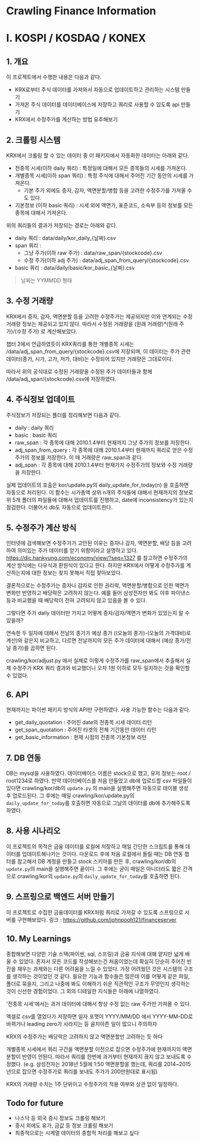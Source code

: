 # Crawling Finance Information

# I. KOSPI / KOSDAQ / KONEX

## 1. 개요

이 프로젝트에서 수행한 내용은 다음과 같다.
 - KRX로부터 주식 데이터를 가져와서 자동으로 업데이트하고 관리하는 시스템 만들기
 - 가져온 주식 데이터를 데이터베이스에 저장하고 쿼리로 사용할 수 있도록 api 만들기
 - KRX에서 수정주가를 계산하는 방법 유추해보기

## 2. 크롤링 시스템

KRX에서 크롤링 할 수 있는 데이터 중 이 패키지에서 자동화한 데이터는 아래와 같다.

 - 전종목 시세(이하 daily 쿼리) : 특정일에 대해서 모든 종목들의 시세를 가져온다.
 - 개별종목 시세(이하 span 쿼리) : 특정 주식에 대해서 주어진 기간 동안의 시세를 가져온다.
   - 기본 주가 외에도 증자, 감자, 액면분할/병합 등을 고려한 수정주가를 가져올 수도 있다.
 - 기본정보 (이하 basic 쿼리) : 시세 외에 액면가, 표준코드, 소속부 등의 정보를 모든 종목에 대해서 가져온다.

위의 쿼리들의 결과가 저장되는 경로는 아래와 같다.

 - daily 쿼리 : data/daily/kor_daily_{날짜}.csv
 - span 쿼리 :
   - 그냥 주가(이하 raw 주가) : data/raw_span/{stockcode}.csv
   - 수정 주가(이하 adj 주가) : data/adj_span_from_query/{stockcode}.csv
 - basic 쿼리 : data/daily/basic/kor_basic_{날짜}.csv
> 날짜는 YYMMDD 형태

## 3. 수정 거래량

KRX에서 증자, 감자, 액면분할 등을 고려한 수정주가는 제공되지만 이와 연계되는 수정 거래량 정보는 제공되고
있지 않다. 
따라서 수정된 거래량을 (원래 거래량)*(원래 주가)/(수정 주가) 로 계산해보았다.

챕터 2에서 언급하였듯이 KRX쿼리를 통한 개별종목 시세는 /data/adj_span_from_query/{stockcode}.csv에 저장되며,
이 데이터는 주가 관련 데이터(종가, 시가, 고가, 저가, 대비)는 수정되어 있지만 거래량은 그대로이다.

따라서 위의 공식대로 수정된 거래량을 수정된 주가 데이터들과 함께
/data/adj_span/{stockcode}.csv에 저장하였다.

## 4. 주식정보 업데이트

주식정보가 저장되는 폴더를 정리해보면 다음과 같다.

 - daily : daily 쿼리
 - basic : basic 쿼리
 - raw_span : 각 종목에 대해 2010.1.4부터 현재까지 그냥 주가의 정보를 저장한다. 
 - adj_span_from_query : 각 종목에 대해 2010.1.4부터 현재까지 쿼리로 얻은 수정주가의 정보를 저장한다.
이 때 거래량은 raw_span과 같다.
 - adj_span : 각 종목에 대해 2010.1.4부터 현재가지 수정주가의 정보와 수정 거래량을 저장한다.

실제 업데이트의 호출은 kor/update.py의 daily_update_for_today(n) 을 호출하면 자동으로 처리된다. 이 함수는
시가총액 상위 n개의 주식들에 대해서 현재까지의 정보로 위 5개 폴더의 파일들에 대해서 업데이트를 진행하고, date에
inconsistency가 있는지 점검한다. 더불어서 db도 자동으로 업데이트한다.

## 5. 수정주가 계산 방식

인터넷에 검색해보면 수정주가가 고안된 이유는 증자나 감자, 액면분할, 배당 등을 고려하여 의미있는 주가 데이터를
얻기 위함이라고 설명하고 있다.  
https://dic.hankyung.com/economy/view/?seq=1327 를 참고하면 수정주가의 계산 방식에는 다우식과 환원식이 있다고
한다. 하지만 KRX에서 어떻게 수정주가를 계산하는지에 대한 정보는 찾지 못해서 직접 찾아보았다.

결론적으로는 수정주가는 증자나 감자로 인한 권리락, 액면분할/병합으로 인한 액면가 변화만 반영하고 배당락은
고려하지 않는다. 예를 들어 삼성전자만 봐도 야후 파이낸스 등과 비교했을 때 배당락이 전혀 고려되지 않고
있음을 볼 수 있다.

그렇다면 주가 daily 데이터만 가지고 어떻게 증자/감자/액면가 변화가 있었는지 알 수 있을까?

연속한 두 일자에 대해서 전날의 종가가 예상 종가 ((오늘의 종가)-(오늘의 가격대비)로 계산)와 같은지 비교하고,
다르면 전날까지의 모든 주가 데이터에 대해서 (예상 종가/전날 종가)를 곱하면 된다.

crawling/kor/adjust.py 에서 실제로 이렇게 수정주가를 raw_span에서 추출해서 실제 수정주가 KRX 쿼리 결과와
비교했더니 오차 1원 이하로 모두 일치하는 것을 확인할 수 있었다.

## 6. API

현재까지는 파이썬 패키지 방식의 API만 구현하였다. 사용 가능한 함수는 다음과 같다.

 - get_daily_quotation : 주어진 date의 전종목 시세 데이터 리턴
 - get_span_quotation : 주어진 타겟의 전체 기간동안 데이터 리턴
 - get_basic_information : 현재 시점의 전종목 기본정보 리턴

## 7. DB 연동

DB는 mysql을 사용하였다. 데이터베이스 이름은 stock으로 했고, 유저 정보는
root / root1234로 하였다. 만약 데이터베이스를 처음 만들었고 db에 업로드할 csv
파일들이 있다면 crawling/kor/db의 `update.py` 의 main을 실행해주면 자동으로
테이블 생성 후 업로드된다. 그 후에는 매일 crawling/kor/update.py의
`daily_update_for_today`를 호출하면 자동으로 그날의 데이터를 db에
추가해주도록 하였다.

## 8. 사용 시나리오

이 프로젝트의 목적은 금융 데이터를 로컬에 저장하고 매일 간단한 스크립트를 통해
데이터를 업데이트해나가는 것이다. 다운로드 후에 처음 로컬에서 돌릴 때는 DB 연동
챕터를 참고해서 DB 계정을 만들고 stock 스키마를 만든 후, crawling/kor/db의
`update.py`의 main을 실행해주면 끝이다. 그 후에는 굳이 매일은 아니더라도 짧은
간격으로 crawling/kor의 `update.py`의 `daily_update_for_today`를 호출하면
된다.

## 9. 스프링으로 백엔드 서버 만들기

이 프로젝트로 수집한 금융데이터를 KRX처럼 쿼리로 가져갈 수 있도록 스프링으로 서버를
구현해보았다. 링크 : https://github.com/johnpooh121/financeserver

## 10. My Learnings

종합해보면 다양한 기술 스택(파이썬, sql, 스프링)과 금융 지식에 대해 얕지만 넓게 배울 수
있었다. 혼자서 모든 코드를 작성해보는건 처음이었는데 확실히 단순히 주어진 빈칸을 채우는
과제와는 다른 어려움을 느낄 수 있었다. 가장 어려웠던 것은 시스템의 구조를 생각하는
것이었던 것 같다. 필요한 기능과 함수들은 많은데 이를 어떻게 같은 파일, 폴더로 묶을지,
그리고 나중에 봐도 이해하기 쉬운 직관적인 구조가 무엇인지 생각하는 것이 신선한
경험이었다. 그 외의 디테일한 지식들은 아래에 나열하였다. 

'전종목 시세'에서는 과거 데이터에 대해서 항상 수정 없는 raw 주가만 가져올 수
있다.

엑셀로 csv를 열었다가 저장하면 일자 포맷이 YYYY/MM/DD 에서 YYYY-MM-DD로 바뀌거나
leading zero가 사라지는 등 골치아픈 일이 많으니 주의하자

KRX의 수정주가는 배당락은 고려하지 않고 액면분할만 고려하는 듯 하다

개별종목 시세에서 쿼리 구간을 액면분할 이전으로 잡으면 수정주가에 현재까지의
액면분할이 반영이 안된다. 따라서 쿼리를 한번에 과거부터 현재까지 끊지 않고
보내도록 수정했다. (e.g. 삼성전자는 2018년 5월에 1:50 액면분할을 했는데, 쿼리를
2014~2015년으로 잡으면 수정주가로 쿼리를 보내도 주가가 200만원대로 표시됨)

KRX의 거래량 수치는 1주 단위이고 수정주가의 적용 여부와 상관 없이 일정하다.


## Todo for future

 - 나스닥 등 외국 증시 정보도 크롤링 해보기
 - 증시 외에도 유가, 금값 등 정보 크롤링 해보기
 - 최종적으로는 시계열 데이터의 종합적 처리를 해보고 싶다